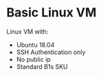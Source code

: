 # Basic Linux VM

Linux VM with:

- Ubuntu 18.04
- SSH Authentication only
- No public ip
- Standard B1s SKU
